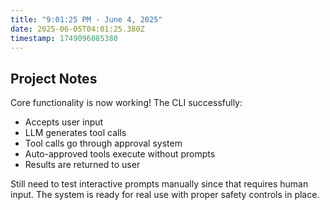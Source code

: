 ```yaml
---
title: "9:01:25 PM - June 4, 2025"
date: 2025-06-05T04:01:25.380Z
timestamp: 1749096085380
---
```


## Project Notes

Core functionality is now working! The CLI successfully:

- Accepts user input
- LLM generates tool calls
- Tool calls go through approval system
- Auto-approved tools execute without prompts
- Results are returned to user

Still need to test interactive prompts manually since that requires human input. The system is ready for real use with proper safety controls in place.
